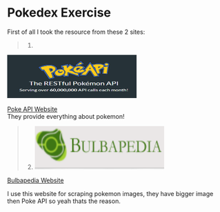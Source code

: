 # Pokedex Exercise

First of all I took the resource from these 2 sites:
> 1. 
<img src="pokeapi.png" width="300" height ='100' />  

[Poke API Website](https://pokeapi.co/)  
They provide everything about pokemon!  

> 2. <img src="BULBA.png" width="300" height ='100' />  

[Bulbapedia Website](https://bulbapedia.bulbagarden.net/wiki/List_of_Pok%C3%A9mon_by_name)  

I use this website for scraping pokemon images, they have bigger image then Poke API so yeah thats the reason.

